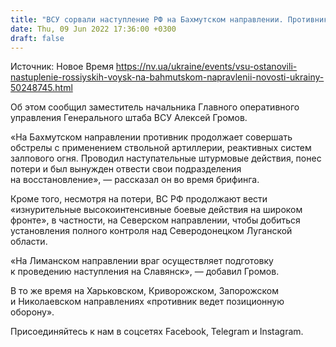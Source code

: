 ```yaml
---
title: "ВСУ сорвали наступление РФ на Бахмутском направлении. Противник понес потери и отступил"
date: Thu, 09 Jun 2022 17:36:00 +0300
draft: false
---
```

Источник: Новое Время https://nv.ua/ukraine/events/vsu-ostanovili-nastuplenie-rossiyskih-voysk-na-bahmutskom-napravlenii-novosti-ukrainy-50248745.html


Об этом сообщил заместитель начальника Главного оперативного управления Генерального штаба ВСУ Алексей Громов.

«На Бахмутском направлении противник продолжает совершать обстрелы с применением ствольной артиллерии, реактивных систем залпового огня. Проводил наступательные штурмовые действия, понес потери и был вынужден отвести свои подразделения на восстановление», — рассказал он во время брифинга.

Кроме того, несмотря на потери, ВС РФ продолжают вести «изнурительные высокоинтенсивные боевые действия на широком фронте», в частности, на Северском направлении, чтобы добиться установления полного контроля над Северодонецком Луганской области.

«На Лиманском направлении враг осуществляет подготовку к проведению наступления на Славянск», — добавил Громов.

В то же время на Харьковском, Криворожском, Запорожском и Николаевском направлениях «противник ведет позиционную оборону». 

Присоединяйтесь к нам в соцсетях Facebook, Telegram и Instagram.
